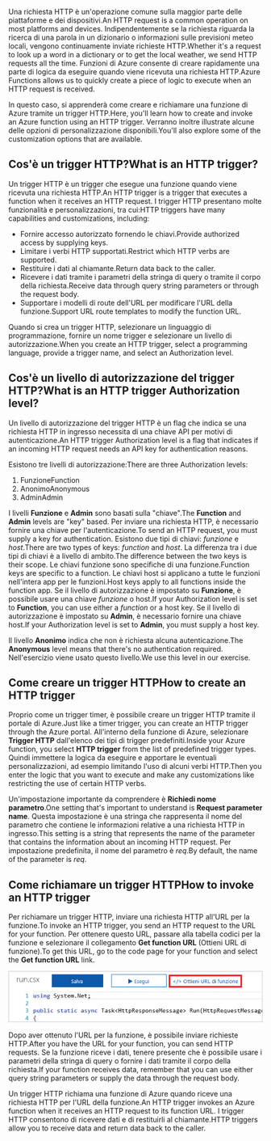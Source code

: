 <span data-ttu-id="18c73-101">Una richiesta HTTP è un'operazione comune sulla maggior parte delle piattaforme e dei dispositivi.</span><span class="sxs-lookup"><span data-stu-id="18c73-101">An HTTP request is a common operation on most platforms and devices.</span></span> <span data-ttu-id="18c73-102">Indipendentemente se la richiesta riguarda la ricerca di una parola in un dizionario o informazioni sulle previsioni meteo locali, vengono continuamente inviate richieste HTTP.</span><span class="sxs-lookup"><span data-stu-id="18c73-102">Whether it's a request to look up a word in a dictionary or to get the local weather, we send HTTP requests all the time.</span></span> <span data-ttu-id="18c73-103">Funzioni di Azure consente di creare rapidamente una parte di logica da eseguire quando viene ricevuta una richiesta HTTP.</span><span class="sxs-lookup"><span data-stu-id="18c73-103">Azure Functions allows us to quickly create a piece of logic to execute when an HTTP request is received.</span></span>

<span data-ttu-id="18c73-104">In questo caso, si apprenderà come creare e richiamare una funzione di Azure tramite un trigger HTTP.</span><span class="sxs-lookup"><span data-stu-id="18c73-104">Here, you'll learn how to create and invoke an Azure function using an HTTP trigger.</span></span> <span data-ttu-id="18c73-105">Verranno inoltre illustrate alcune delle opzioni di personalizzazione disponibili.</span><span class="sxs-lookup"><span data-stu-id="18c73-105">You'll also explore some of the customization options that are available.</span></span>

## <a name="what-is-an-http-trigger"></a><span data-ttu-id="18c73-106">Cos'è un trigger HTTP?</span><span class="sxs-lookup"><span data-stu-id="18c73-106">What is an HTTP trigger?</span></span>

<span data-ttu-id="18c73-107">Un trigger HTTP è un trigger che esegue una funzione quando viene ricevuta una richiesta HTTP.</span><span class="sxs-lookup"><span data-stu-id="18c73-107">An HTTP trigger is a trigger that executes a function when it receives an HTTP request.</span></span> <span data-ttu-id="18c73-108">I trigger HTTP presentano molte funzionalità e personalizzazioni, tra cui:</span><span class="sxs-lookup"><span data-stu-id="18c73-108">HTTP triggers have many capabilities and customizations, including:</span></span>

- <span data-ttu-id="18c73-109">Fornire accesso autorizzato fornendo le chiavi.</span><span class="sxs-lookup"><span data-stu-id="18c73-109">Provide authorized access by supplying keys.</span></span>
- <span data-ttu-id="18c73-110">Limitare i verbi HTTP supportati.</span><span class="sxs-lookup"><span data-stu-id="18c73-110">Restrict which HTTP verbs are supported.</span></span>
- <span data-ttu-id="18c73-111">Restituire i dati al chiamante.</span><span class="sxs-lookup"><span data-stu-id="18c73-111">Return data back to the caller.</span></span>
- <span data-ttu-id="18c73-112">Ricevere i dati tramite i parametri della stringa di query o tramite il corpo della richiesta.</span><span class="sxs-lookup"><span data-stu-id="18c73-112">Receive data through query string parameters or through the request body.</span></span>
- <span data-ttu-id="18c73-113">Supportare i modelli di route dell'URL per modificare l'URL della funzione.</span><span class="sxs-lookup"><span data-stu-id="18c73-113">Support URL route templates to modify the function URL.</span></span>

<span data-ttu-id="18c73-114">Quando si crea un trigger HTTP, selezionare un linguaggio di programmazione, fornire un nome trigger e selezionare un livello di autorizzazione.</span><span class="sxs-lookup"><span data-stu-id="18c73-114">When you create an HTTP trigger, select a programming language, provide a trigger name, and select an Authorization level.</span></span>

## <a name="what-is-an-http-trigger-authorization-level"></a><span data-ttu-id="18c73-115">Cos'è un livello di autorizzazione del trigger HTTP?</span><span class="sxs-lookup"><span data-stu-id="18c73-115">What is an HTTP trigger Authorization level?</span></span>

<span data-ttu-id="18c73-116">Un livello di autorizzazione del trigger HTTP è un flag che indica se una richiesta HTTP in ingresso necessita di una chiave API per motivi di autenticazione.</span><span class="sxs-lookup"><span data-stu-id="18c73-116">An HTTP trigger Authorization level is a flag that indicates if an incoming HTTP request needs an API key for authentication reasons.</span></span>

<span data-ttu-id="18c73-117">Esistono tre livelli di autorizzazione:</span><span class="sxs-lookup"><span data-stu-id="18c73-117">There are three Authorization levels:</span></span>

1. <span data-ttu-id="18c73-118">Funzione</span><span class="sxs-lookup"><span data-stu-id="18c73-118">Function</span></span>
2. <span data-ttu-id="18c73-119">Anonimo</span><span class="sxs-lookup"><span data-stu-id="18c73-119">Anonymous</span></span>
3. <span data-ttu-id="18c73-120">Admin</span><span class="sxs-lookup"><span data-stu-id="18c73-120">Admin</span></span>

<span data-ttu-id="18c73-121">I livelli **Funzione** e **Admin** sono basati sulla "chiave".</span><span class="sxs-lookup"><span data-stu-id="18c73-121">The **Function** and **Admin** levels are "key" based.</span></span> <span data-ttu-id="18c73-122">Per inviare una richiesta HTTP, è necessario fornire una chiave per l'autenticazione.</span><span class="sxs-lookup"><span data-stu-id="18c73-122">To send an HTTP request, you must supply a key for authentication.</span></span> <span data-ttu-id="18c73-123">Esistono due tipi di chiavi: *funzione* e *host*.</span><span class="sxs-lookup"><span data-stu-id="18c73-123">There are two types of keys: *function* and *host*.</span></span> <span data-ttu-id="18c73-124">La differenza tra i due tipi di chiavi è a livello di ambito.</span><span class="sxs-lookup"><span data-stu-id="18c73-124">The difference between the two keys is their scope.</span></span> <span data-ttu-id="18c73-125">Le chiavi funzione sono specifiche di una funzione.</span><span class="sxs-lookup"><span data-stu-id="18c73-125">Function keys are specific to a function.</span></span> <span data-ttu-id="18c73-126">Le chiavi host si applicano a tutte le funzioni nell'intera app per le funzioni.</span><span class="sxs-lookup"><span data-stu-id="18c73-126">Host keys apply to all functions inside the function app.</span></span> <span data-ttu-id="18c73-127">Se il livello di autorizzazione è impostato su **Funzione**, è possibile usare una chiave *funzione* o host.</span><span class="sxs-lookup"><span data-stu-id="18c73-127">If your Authorization level is set to **Function**, you can use either a *function* or a host key.</span></span> <span data-ttu-id="18c73-128">Se il livello di autorizzazione è impostato su **Admin**, è necessario fornire una chiave host.</span><span class="sxs-lookup"><span data-stu-id="18c73-128">If your Authorization level is set to **Admin**, you must supply a host key.</span></span>

<span data-ttu-id="18c73-129">Il livello **Anonimo** indica che non è richiesta alcuna autenticazione.</span><span class="sxs-lookup"><span data-stu-id="18c73-129">The **Anonymous** level means that there's no authentication required.</span></span> <span data-ttu-id="18c73-130">Nell'esercizio viene usato questo livello.</span><span class="sxs-lookup"><span data-stu-id="18c73-130">We use this level in our exercise.</span></span>

## <a name="how-to-create-an-http-trigger"></a><span data-ttu-id="18c73-131">Come creare un trigger HTTP</span><span class="sxs-lookup"><span data-stu-id="18c73-131">How to create an HTTP trigger</span></span>

<span data-ttu-id="18c73-132">Proprio come un trigger timer, è possibile creare un trigger HTTP tramite il portale di Azure.</span><span class="sxs-lookup"><span data-stu-id="18c73-132">Just like a timer trigger, you can create an HTTP trigger through the Azure portal.</span></span> <span data-ttu-id="18c73-133">All'interno della funzione di Azure, selezionare **Trigger HTTP** dall'elenco dei tipi di trigger predefiniti.</span><span class="sxs-lookup"><span data-stu-id="18c73-133">Inside your Azure function, you select **HTTP trigger** from the list of predefined trigger types.</span></span> <span data-ttu-id="18c73-134">Quindi immettere la logica da eseguire e apportare le eventuali personalizzazioni, ad esempio limitando l'uso di alcuni verbi HTTP.</span><span class="sxs-lookup"><span data-stu-id="18c73-134">Then you enter the logic that you want to execute and make any customizations like restricting the use of certain HTTP verbs.</span></span>

<span data-ttu-id="18c73-135">Un'impostazione importante da comprendere è **Richiedi nome parametro**.</span><span class="sxs-lookup"><span data-stu-id="18c73-135">One setting that's important to understand is **Request parameter name**.</span></span> <span data-ttu-id="18c73-136">Questa impostazione è una stringa che rappresenta il nome del parametro che contiene le informazioni relative a una richiesta HTTP in ingresso.</span><span class="sxs-lookup"><span data-stu-id="18c73-136">This setting is a string that represents the name of the parameter that contains the information about an incoming HTTP request.</span></span> <span data-ttu-id="18c73-137">Per impostazione predefinita, il nome del parametro è *req*.</span><span class="sxs-lookup"><span data-stu-id="18c73-137">By default, the name of the parameter is *req*.</span></span>

## <a name="how-to-invoke-an-http-trigger"></a><span data-ttu-id="18c73-138">Come richiamare un trigger HTTP</span><span class="sxs-lookup"><span data-stu-id="18c73-138">How to invoke an HTTP trigger</span></span>

<span data-ttu-id="18c73-139">Per richiamare un trigger HTTP, inviare una richiesta HTTP all'URL per la funzione.</span><span class="sxs-lookup"><span data-stu-id="18c73-139">To invoke an HTTP trigger, you send an HTTP request to the URL for your function.</span></span> <span data-ttu-id="18c73-140">Per ottenere questo URL, passare alla tabella codici per la funzione e selezionare il collegamento **Get function URL** (Ottieni URL di funzione).</span><span class="sxs-lookup"><span data-stu-id="18c73-140">To get this URL, go to the code page for your function and select the **Get function URL** link.</span></span>

![Screenshot del portale di Azure che mostra un pannello App per le funzioni con il pulsante Get function URL (Ottieni URL di funzione) dell’app evidenziato.](../media/5-function-url.png)

<span data-ttu-id="18c73-142">Dopo aver ottenuto l'URL per la funzione, è possibile inviare richieste HTTP.</span><span class="sxs-lookup"><span data-stu-id="18c73-142">After you have the URL for your function, you can send HTTP requests.</span></span> <span data-ttu-id="18c73-143">Se la funzione riceve i dati, tenere presente che è possibile usare i parametri della stringa di query o fornire i dati tramite il corpo della richiesta.</span><span class="sxs-lookup"><span data-stu-id="18c73-143">If your function receives data, remember that you can use either query string parameters or supply the data through the request body.</span></span>

<span data-ttu-id="18c73-144">Un trigger HTTP richiama una funzione di Azure quando riceve una richiesta HTTP per l'URL della funzione.</span><span class="sxs-lookup"><span data-stu-id="18c73-144">An HTTP trigger invokes an Azure function when it receives an HTTP request to its function URL.</span></span> <span data-ttu-id="18c73-145">I trigger HTTP consentono di ricevere dati e di restituirli al chiamante.</span><span class="sxs-lookup"><span data-stu-id="18c73-145">HTTP triggers allow you to receive data and return data back to the caller.</span></span>